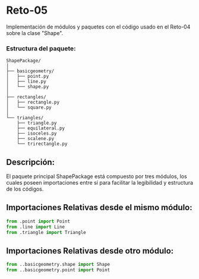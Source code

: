 # Reto-05
Implementación de módulos y paquetes con el código usado en el Reto-04 sobre la clase "Shape".

### Estructura del paquete: 
```
ShapePackage/
│
├── basicgeometry/
│   ├── point.py
│   ├── line.py
│   └── shape.py
│
├── rectangles/
│   ├── rectangle.py
│   └── square.py
│
└── triangles/
    ├── triangle.py
    ├── equilateral.py
    ├── isoceles.py
    ├── scalene.py
    └── trirectangle.py
```

## Descripción:
El paquete principal ShapePackage está compuesto por tres módulos, los cuales poseen importaciones entre sí para facilitar la legibilidad y estructura de los códigos.

## Importaciones Relativas desde el mismo módulo:
```python
from .point import Point
from .line import Line
from .triangle import Triangle
```
## Importaciones Relativas desde otro módulo:
```python 
from ..basicgeometry.shape import Shape
from ..basicgeometry.point import Point
```

